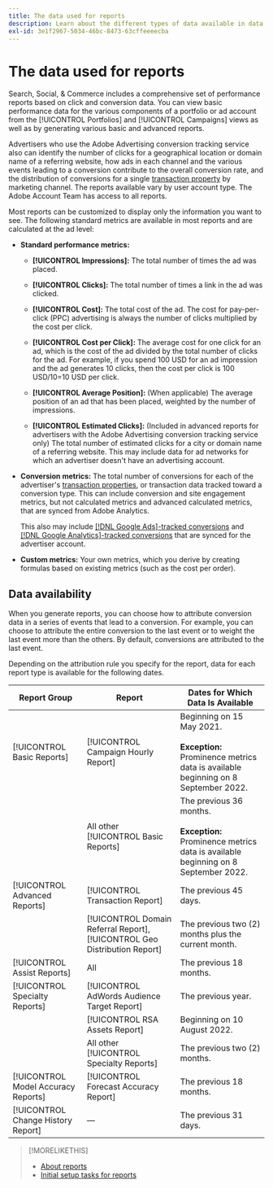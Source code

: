 ```yaml
---
title: The data used for reports
description: Learn about the different types of data available in data views and custom reports.
exl-id: 3e1f2967-5034-46bc-8473-63cffeeeecba
---
```

# The data used for reports

Search, Social, & Commerce includes a comprehensive set of performance reports based on click and conversion data. You can view basic performance data for the various components of a portfolio or ad account from the [!UICONTROL Portfolios] and [!UICONTROL Campaigns] views as well as by generating various basic and advanced reports.

Advertisers who use the Adobe Advertising conversion tracking service also can identify the number of clicks for a geographical location or domain name of a referring website, how ads in each channel and the various events leading to a conversion contribute to the overall conversion rate, and the distribution of conversions for a single [transaction property](/help/search-social-commerce/admin/transaction-properties/transaction-property-about.md) by marketing channel. The reports available vary by user account type. The Adobe Account Team has access to all reports.

Most reports can be customized to display only the information you want to see. The following standard metrics are available in most reports and are calculated at the ad level:

* **Standard performance metrics:**
   
   * **[!UICONTROL Impressions]:** The total number of times the ad was placed.
   
   * **[!UICONTROL Clicks]:** The total number of times a link in the ad was clicked.
   
   * **[!UICONTROL Cost]:** The total cost of the ad. The cost for pay-per-click (PPC) advertising is always the number of clicks multiplied by the cost per click.
   
   * **[!UICONTROL Cost per Click]:** The average cost for one click for an ad, which is the cost of the ad divided by the total number of clicks for the ad. For example, if you spend 100 USD for an ad impression and the ad generates 10 clicks, then the cost per click is 100 USD/10=10 USD per click.
   
   * **[!UICONTROL Average Position]:** (When applicable) The average position of an ad that has been placed, weighted by the number of impressions.
   
   * **[!UICONTROL Estimated Clicks]:** (Included in advanced reports for advertisers with the Adobe Advertising conversion tracking service only) The total number of estimated clicks for a city or domain name of a referring website. This may include data for ad networks for which an advertiser doesn't have an advertising account.

* **Conversion metrics:** The total number of conversions for each of the advertiser's [transaction properties](/help/search-social-commerce/glossary.md#s-t), or transaction data tracked toward a conversion type. This can include conversion and site engagement metrics, but not calculated metrics and advanced calculated metrics, that are synced from Adobe Analytics.

  This also may include [[!DNL Google Ads]-tracked conversions](/help/search-social-commerce/campaign-management/introduction/google-conversion-data.md) and [[!DNL Google Analytics]-tracked conversions](/help/search-social-commerce/admin/data-sources/data-source-about.md) that are synced for the advertiser account.

* **Custom metrics:** Your own metrics, which you derive by creating formulas based on existing metrics (such as the cost per order).

## Data availability

When you generate reports, you can choose how to attribute conversion data in a series of events that lead to a conversion. For example, you can choose to attribute the entire conversion to the last event or to weight the last event more than the others. By default, conversions are attributed to the last event.

Depending on the attribution rule you specify for the report, data for each report type is available for the following dates.

| Report Group | Report | Dates for Which Data Is Available |
|---|---|---|
| [!UICONTROL Basic Reports] | [!UICONTROL Campaign Hourly Report] | Beginning on 15 May 2021.<br><br><b>Exception:</b> Prominence metrics data is available beginning on 8 September 2022. |
| | All other [!UICONTROL Basic Reports] | The previous 36 months.<br><br><b>Exception:</b> Prominence metrics data is available beginning on 8 September 2022. |
| [!UICONTROL Advanced Reports] | [!UICONTROL Transaction Report] | The previous 45 days. |
| | [!UICONTROL Domain Referral Report], [!UICONTROL Geo Distribution Report] | The previous two (2) months plus the current month. |
| [!UICONTROL Assist Reports] | All | The previous 18 months. |
| [!UICONTROL Specialty Reports] | [!UICONTROL AdWords Audience Target Report] | The previous year.|
| | [!UICONTROL RSA Assets Report] | Beginning on 10 August 2022. |
| | All other [!UICONTROL Specialty Reports] | The previous two (2) months. |
| [!UICONTROL Model Accuracy Reports] | [!UICONTROL Forecast Accuracy Report] | The previous 18 months. |
| [!UICONTROL Change History Report] | &mdash; | The previous 31 days. |

>[!MORELIKETHIS]
>
>* [About reports](report-about.md)
>* [Initial setup tasks for reports](initial-setup.md)
